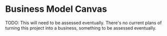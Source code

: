 # Business Model Canvas

TODO: This will need to be assessed eventually. There's no current plans of turning this project into a business, something to be assessed eventually.
